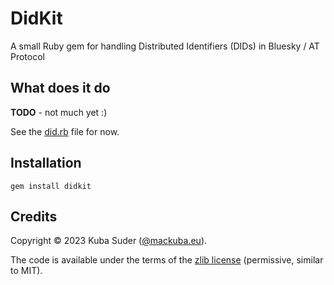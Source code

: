 # DidKit

A small Ruby gem for handling Distributed Identifiers (DIDs) in Bluesky / AT Protocol


## What does it do

**TODO** - not much yet :)

See the [did.rb](https://github.com/mackuba/didkit/blob/master/lib/didkit/did.rb) file for now.


## Installation

    gem install didkit


## Credits

Copyright © 2023 Kuba Suder ([@mackuba.eu](https://bsky.app/profile/mackuba.eu)).

The code is available under the terms of the [zlib license](https://choosealicense.com/licenses/zlib/) (permissive, similar to MIT).
